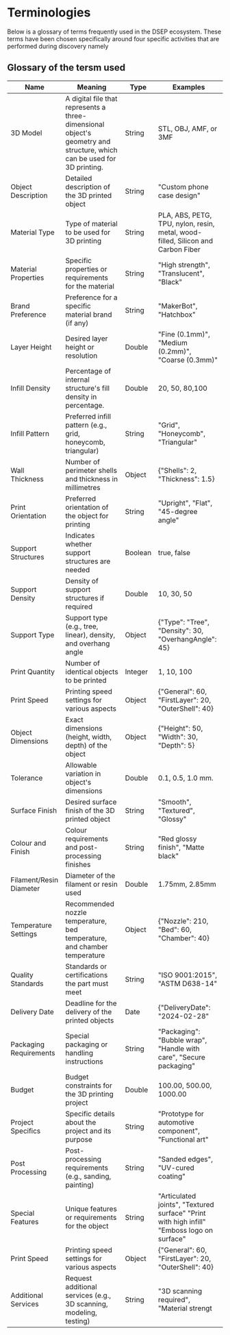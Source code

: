 
# Terminologies

Below is a glossary of terms frequently used in the DSEP ecosystem. These terms have been chosen specifically around four specific activities that are performed during discovery namely

## Glossary of the tersm used

| Name                    | Meaning                                                                                                                | Type    | Examples                                                                                   |
| ----------------------- | ---------------------------------------------------------------------------------------------------------------------- | ------- | ------------------------------------------------------------------------------------------ |
| 3D Model                | A digital file that represents a three-dimensional object's geometry and structure, which can be used for 3D printing. | String  | STL, OBJ, AMF, or 3MF                                                                      |
| Object Description      | Detailed description of the 3D printed object                                                                          | String  | "Custom phone case design"                                                                 |
| Material Type           | Type of material to be used for 3D printing                                                                            | String  | PLA, ABS, PETG, TPU, nylon, resin, metal, wood-filled, Silicon and Carbon Fiber            |
| Material Properties     | Specific properties or requirements for the material                                                                   | String  | "High strength", "Translucent", "Black"                                                    |
| Brand Preference        | Preference for a specific material brand (if any)                                                                      | String  | "MakerBot", "Hatchbox"                                                                     |
| Layer Height            | Desired layer height or resolution                                                                                     | Double  | "Fine (0.1mm)", "Medium (0.2mm)", "Coarse (0.3mm)"                                         |
| Infill Density          | Percentage of internal structure's fill density in percentage.                                                         | Double  | 20, 50, 80,100                                                                             |
| Infill Pattern          | Preferred infill pattern (e.g., grid, honeycomb, triangular)                                                           | String  | "Grid", "Honeycomb", "Triangular"                                                          |
| Wall Thickness          | Number of perimeter shells and thickness in millimetres                                                                | Object  | {"Shells": 2, "Thickness": 1.5}                                                            |
| Print Orientation       | Preferred orientation of the object for printing                                                                       | String  | "Upright", "Flat", "45-degree angle"                                                       |
| Support Structures      | Indicates whether support structures are needed                                                                        | Boolean | true, false                                                                                |
| Support Density         | Density of support structures if required                                                                              | Double  | 10, 30, 50                                                                                 |
| Support Type            | Support type (e.g., tree, linear), density, and overhang angle                                                         | Object  | {"Type": "Tree", "Density": 30, "OverhangAngle": 45}                                       |
| Print Quantity          | Number of identical objects to be printed                                                                              | Integer | 1, 10, 100                                                                                 |
| Print Speed             | Printing speed settings for various aspects                                                                            | Object  | {"General": 60, "FirstLayer": 20, "OuterShell": 40}                                        |
| Object Dimensions       | Exact dimensions (height, width, depth) of the object                                                                  | Object  | {"Height": 50, "Width": 30, "Depth": 5}                                                    |
| Tolerance               | Allowable variation in object's dimensions                                                                             | Double  | 0.1, 0.5, 1.0 mm. | "Snug fit for parts", "0.2mm clearance"                                 |
| Surface Finish          | Desired surface finish of the 3D printed object                                                                        | String  | "Smooth", "Textured", "Glossy"                                                             |
| Colour and Finish       | Colour requirements and post-processing finishes                                                                       | String  | "Red glossy finish", "Matte black"                                                         |
| Filament/Resin Diameter | Diameter of the filament or resin used                                                                                 | Double  | 1.75mm, 2.85mm                                                                             |
| Temperature Settings    | Recommended nozzle temperature, bed temperature, and chamber temperature                                               | Object  | {"Nozzle": 210, "Bed": 60, "Chamber": 40}                                                  |
| Quality Standards       | Standards or certifications the part must meet                                                                         | String  | "ISO 9001:2015", "ASTM D638-14"                                                            |
| Delivery Date           | Deadline for the delivery of the printed objects                                                                       | Date    | {"DeliveryDate": "2024-02-28"                                                              |
| Packaging Requirements  | Special packaging or handling instructions                                                                             | String  | "Packaging": "Bubble wrap", "Handle with care", "Secure packaging"                         |
| Budget                  | Budget constraints for the 3D printing project                                                                         | Double  | 100.00, 500.00, 1000.00                                                                    |
| Project Specifics       | Specific details about the project and its purpose                                                                     | String  | "Prototype for automotive component", "Functional art"                                     |
| Post Processing         | Post-processing requirements (e.g., sanding, painting)                                                                 | String  | "Sanded edges", "UV-cured coating"                                                         |
| Special Features        | Unique features or requirements for the object                                                                         | String  | "Articulated joints", "Textured surface" "Print with high infill" "Emboss logo on surface" |
| Print Speed             | Printing speed settings for various aspects                                                                            | Object  | {"General": 60, "FirstLayer": 20, "OuterShell": 40}                                        |
| Additional Services     | Request additional services (e.g., 3D scanning, modeling, testing)                                                     | String  | "3D scanning required", "Material strengt                                                  |